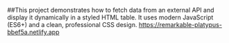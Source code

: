 ##This project demonstrates how to fetch data from an external API and display it dynamically in a styled HTML table. It uses modern JavaScript (ES6+) and a clean, professional CSS design.
https://remarkable-platypus-bbef5a.netlify.app
